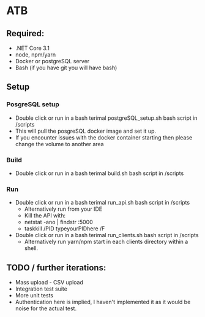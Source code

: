 # ATB

## Required:
* .NET Core 3.1
* node, npm/yarn
* Docker or postgreSQL server
* Bash (if you have git you will have bash)

## Setup

### PosgreSQL setup

* Double click or run in a bash terimal postgreSQL_setup.sh bash script in /scripts
* This will pull the posgreSQL docker image and set it up.
* If you encounter issues with the docker container starting then please change the volume to another area

### Build
* Double click or run in a bash terimal build.sh bash script in /scripts

### Run
* Double click or run in a bash terimal run_api.sh bash script in /scripts
    * Alternatively run from your IDE
    * Kill the API with:
    * netstat -ano | findstr :5000
    * taskkill /PID typeyourPIDhere /F
* Double click or run in a bash terimal run_clients.sh bash script in /scripts
    * Alternatively run yarn/npm start in each clients directory within a shell.

## TODO / further iterations:

* Mass upload - CSV upload
* Integration test suite
* More unit tests
* Authentication here is implied, I haven't implemented it as it would be noise for the actual test.
